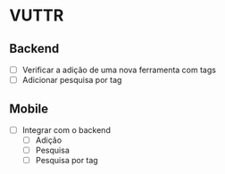 # VUTTR
## Backend
- [ ] Verificar a adição de uma nova ferramenta com tags
- [ ] Adicionar pesquisa por tag

## Mobile
- [ ] Integrar com o backend
	- [ ] Adição
	- [ ] Pesquisa
	- [ ] Pesquisa por tag